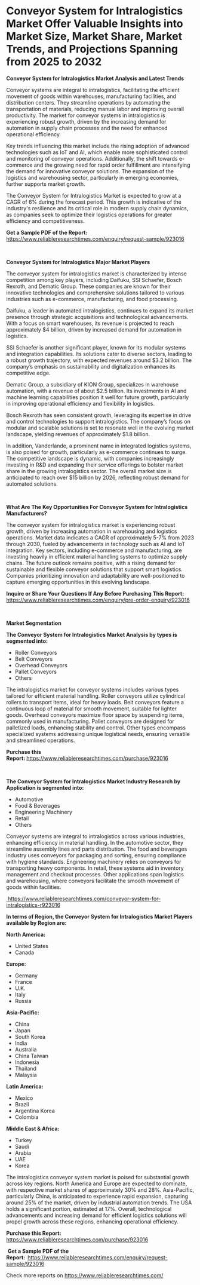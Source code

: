 <p><h1>Conveyor System for Intralogistics Market Offer Valuable Insights into Market Size, Market Share, Market Trends, and Projections Spanning from 2025 to 2032</h1></p><p><strong>Conveyor System for Intralogistics Market Analysis and Latest Trends</strong></p>
<p><p>Conveyor systems are integral to intralogistics, facilitating the efficient movement of goods within warehouses, manufacturing facilities, and distribution centers. They streamline operations by automating the transportation of materials, reducing manual labor and improving overall productivity. The market for conveyor systems in intralogistics is experiencing robust growth, driven by the increasing demand for automation in supply chain processes and the need for enhanced operational efficiency.</p><p>Key trends influencing this market include the rising adoption of advanced technologies such as IoT and AI, which enable more sophisticated control and monitoring of conveyor operations. Additionally, the shift towards e-commerce and the growing need for rapid order fulfillment are intensifying the demand for innovative conveyor solutions. The expansion of the logistics and warehousing sector, particularly in emerging economies, further supports market growth.</p><p>The Conveyor System for Intralogistics Market is expected to grow at a CAGR of 6% during the forecast period. This growth is indicative of the industry's resilience and its critical role in modern supply chain dynamics, as companies seek to optimize their logistics operations for greater efficiency and competitiveness.</p></p>
<p><strong>Get a Sample PDF of the Report:&nbsp;</strong> <a href="https://www.reliableresearchtimes.com/enquiry/request-sample/923016?utm_campaign=2220&utm_medium=2&utm_source=Github&utm_content=ia&utm_term=07032025&utm_id=conveyor-system-for-intralogistics">https://www.reliableresearchtimes.com/enquiry/request-sample/923016</a></p>
<p>&nbsp;</p>
<p><strong>Conveyor System for Intralogistics Major Market Players</strong></p>
<p><p>The conveyor system for intralogistics market is characterized by intense competition among key players, including Daifuku, SSI Schaefer, Bosch Rexroth, and Dematic Group. These companies are known for their innovative technologies and comprehensive solutions tailored to various industries such as e-commerce, manufacturing, and food processing.</p><p>Daifuku, a leader in automated intralogistics, continues to expand its market presence through strategic acquisitions and technological advancements. With a focus on smart warehouses, its revenue is projected to reach approximately $4 billion, driven by increased demand for automation in logistics.</p><p>SSI Schaefer is another significant player, known for its modular systems and integration capabilities. Its solutions cater to diverse sectors, leading to a robust growth trajectory, with expected revenues around $3.2 billion. The company’s emphasis on sustainability and digitalization enhances its competitive edge.</p><p>Dematic Group, a subsidiary of KION Group, specializes in warehouse automation, with a revenue of about $2.5 billion. Its investments in AI and machine learning capabilities position it well for future growth, particularly in improving operational efficiency and flexibility in logistics.</p><p>Bosch Rexroth has seen consistent growth, leveraging its expertise in drive and control technologies to support intralogistics. The company’s focus on modular and scalable solutions is set to resonate well in the evolving market landscape, yielding revenues of approximately $1.8 billion.</p><p>In addition, Vanderlande, a prominent name in integrated logistics systems, is also poised for growth, particularly as e-commerce continues to surge. The competitive landscape is dynamic, with companies increasingly investing in R&D and expanding their service offerings to bolster market share in the growing intralogistics sector. The overall market size is anticipated to reach over $15 billion by 2026, reflecting robust demand for automated solutions.</p></p>
<p>&nbsp;</p>
<p><strong>What Are The Key Opportunities For Conveyor System for Intralogistics Manufacturers?</strong></p>
<p><p>The conveyor system for intralogistics market is experiencing robust growth, driven by increasing automation in warehousing and logistics operations. Market data indicates a CAGR of approximately 5-7% from 2023 through 2030, fueled by advancements in technology such as AI and IoT integration. Key sectors, including e-commerce and manufacturing, are investing heavily in efficient material handling systems to optimize supply chains. The future outlook remains positive, with a rising demand for sustainable and flexible conveyor solutions that support smart logistics. Companies prioritizing innovation and adaptability are well-positioned to capture emerging opportunities in this evolving landscape.</p></p>
<p><strong>Inquire or Share Your Questions If Any Before Purchasing This Report:</strong> <a href="https://www.reliableresearchtimes.com/enquiry/pre-order-enquiry/923016?utm_campaign=2220&utm_medium=2&utm_source=Github&utm_content=ia&utm_term=07032025&utm_id=conveyor-system-for-intralogistics">https://www.reliableresearchtimes.com/enquiry/pre-order-enquiry/923016</a></p>
<p>&nbsp;</p>
<p><strong>Market Segmentation</strong></p>
<p><strong>The Conveyor System for Intralogistics Market Analysis by types is segmented into:</strong></p>
<p><ul><li>Roller Conveyors</li><li>Belt Conveyors</li><li>Overhead Conveyors</li><li>Pallet Conveyors</li><li>Others</li></ul></p>
<p><p>The intralogistics market for conveyor systems includes various types tailored for efficient material handling. Roller conveyors utilize cylindrical rollers to transport items, ideal for heavy loads. Belt conveyors feature a continuous loop of material for smooth movement, suitable for lighter goods. Overhead conveyors maximize floor space by suspending items, commonly used in manufacturing. Pallet conveyors are designed for palletized loads, enhancing stability and control. Other types encompass specialized systems addressing unique logistical needs, ensuring versatile and streamlined operations.</p></p>
<p><strong>Purchase this Report:&nbsp;</strong><a href="https://www.reliableresearchtimes.com/purchase/923016?utm_campaign=2220&utm_medium=2&utm_source=Github&utm_content=ia&utm_term=07032025&utm_id=conveyor-system-for-intralogistics">https://www.reliableresearchtimes.com/purchase/923016</a></p>
<p>&nbsp;</p>
<p><strong>The Conveyor System for Intralogistics Market Industry Research by Application is segmented into:</strong></p>
<p><ul><li>Automotive</li><li>Food & Beverages</li><li>Engineering Machinery</li><li>Retail</li><li>Others</li></ul></p>
<p><p>Conveyor systems are integral to intralogistics across various industries, enhancing efficiency in material handling. In the automotive sector, they streamline assembly lines and parts distribution. The food and beverages industry uses conveyors for packaging and sorting, ensuring compliance with hygiene standards. Engineering machinery relies on conveyors for transporting heavy components. In retail, these systems aid in inventory management and checkout processes. Other applications span logistics and warehousing, where conveyors facilitate the smooth movement of goods within facilities.</p></p>
<p><a href="https://www.reliableresearchtimes.com/conveyor-system-for-intralogistics-r923016?utm_campaign=2220&utm_medium=2&utm_source=Github&utm_content=ia&utm_term=07032025&utm_id=conveyor-system-for-intralogistics">&nbsp;https://www.reliableresearchtimes.com/conveyor-system-for-intralogistics-r923016</a></p>
<p><strong>In terms of Region, the Conveyor System for Intralogistics Market Players available by Region are:</strong></p>
<p>
    <p> <strong> North America: </strong>
        <ul>
            <li>United States</li>
            <li>Canada</li>
        </ul>
        </p> 
    <p> <strong> Europe: </strong>
        <ul>
            <li>Germany</li>
            <li>France</li>
            <li>U.K.</li>
            <li>Italy</li>
            <li>Russia</li>
        </ul>
        </p> 
    <p> <strong> Asia-Pacific: </strong>
        <ul>
            <li>China</li>
            <li>Japan</li>
            <li>South Korea</li>
            <li>India</li>
            <li>Australia</li>
            <li>China Taiwan</li>
            <li>Indonesia</li>
            <li>Thailand</li>
            <li>Malaysia</li>
        </ul>
        </p> 
    <p> <strong> Latin America: </strong>
        <ul>
            <li>Mexico</li>
            <li>Brazil</li>
            <li>Argentina Korea</li>
            <li>Colombia</li>
        </ul>
        </p> 
    <p> <strong> Middle East & Africa: </strong>
        <ul>
            <li>Turkey</li>
            <li>Saudi</li>
            <li>Arabia</li>
            <li>UAE</li>
            <li>Korea</li>
        </ul>
    </p>
    </p>
<p><p>The intralogistics conveyor system market is poised for substantial growth across key regions. North America and Europe are expected to dominate, with respective market shares of approximately 30% and 28%. Asia-Pacific, particularly China, is anticipated to experience rapid expansion, capturing around 25% of the market, driven by industrial automation trends. The USA holds a significant portion, estimated at 17%. Overall, technological advancements and increasing demand for efficient logistics solutions will propel growth across these regions, enhancing operational efficiency.</p></p>
<p><strong>Purchase this Report: </strong><a href="https://www.reliableresearchtimes.com/purchase/923016?utm_campaign=2220&utm_medium=2&utm_source=Github&utm_content=ia&utm_term=07032025&utm_id=conveyor-system-for-intralogistics">https://www.reliableresearchtimes.com/purchase/923016</a></p>
<p>&nbsp;<strong>Get a Sample PDF of the Report:&nbsp;&nbsp;</strong><a href="https://www.reliableresearchtimes.com/enquiry/request-sample/923016?utm_campaign=2220&utm_medium=2&utm_source=Github&utm_content=ia&utm_term=07032025&utm_id=conveyor-system-for-intralogistics">https://www.reliableresearchtimes.com/enquiry/request-sample/923016</a></p>
<p><strong></strong></p>
<p>Check more reports on <a href="https://www.reliableresearchtimes.com/?utm_campaign=2220&utm_medium=2&utm_source=Github&utm_content=ia&utm_term=07032025&utm_id=conveyor-system-for-intralogistics">https://www.reliableresearchtimes.com/</a></p>